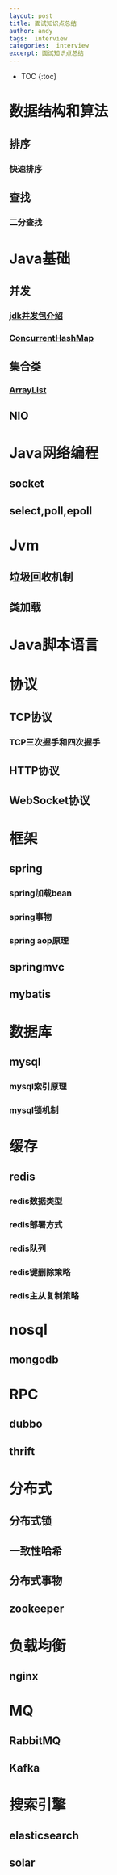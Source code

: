```yaml
---
layout: post
title: 面试知识点总结
author: andy
tags:  interview
categories:  interview
excerpt: 面试知识点总结
---
```


* TOC
{:toc}
# 数据结构和算法
## 排序
### 快速排序
## 查找
### 二分查找

# Java基础
## 并发
### [jdk并发包介绍](/2017/07/17/jdk-concurrent-overview)
### [ConcurrentHashMap](/2017/07/27/ConcurrentHashMap)


## 集合类
### [ArrayList](/2017/07/27/ArrayList)
## NIO

# Java网络编程
## socket
## select,poll,epoll

# Jvm
## 垃圾回收机制
## 类加载

# Java脚本语言

# 协议
## TCP协议
### TCP三次握手和四次握手
## HTTP协议
## WebSocket协议

# 框架
## spring
### spring加载bean
### spring事物
### spring aop原理

## springmvc

## mybatis

# 数据库
## mysql
### mysql索引原理
### mysql锁机制

# 缓存
## redis
### redis数据类型
### redis部署方式
### redis队列
### redis键删除策略
### redis主从复制策略

# nosql
## mongodb

# RPC
## dubbo
## thrift

# 分布式
## 分布式锁
## 一致性哈希
## 分布式事物
## zookeeper

# 负载均衡
## nginx

# MQ
## RabbitMQ
## Kafka

# 搜索引擎
## elasticsearch
## solar

